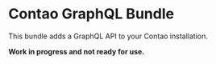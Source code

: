 # Contao GraphQL Bundle
This bundle adds a GraphQL API to your Contao installation.

**Work in progress and not ready for use.**